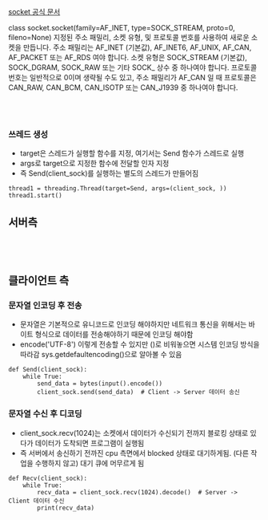 [socket 공식 문서](https://docs.python.org/ko/3/library/socket.html#socket.AF_INET)

class socket.socket(family=AF_INET, type=SOCK_STREAM, proto=0, fileno=None)
지정된 주소 패밀리, 소켓 유형, 및 프로토콜 번호를 사용하여 새로운 소켓을 만듭니다. 주소 패밀리는 AF_INET (기본값), AF_INET6, AF_UNIX, AF_CAN, AF_PACKET 또는 AF_RDS 여야 합니다. 소켓 유형은 SOCK_STREAM (기본값), SOCK_DGRAM, SOCK_RAW 또는 기타 SOCK_ 상수 중 하나여야 합니다. 프로토콜 번호는 일반적으로 0이며 생략될 수도 있고, 주소 패밀리가 AF_CAN 일 때 프로토콜은 CAN_RAW, CAN_BCM, CAN_ISOTP 또는 CAN_J1939 중 하나여야 합니다.

<br><br>


### 쓰레드 생성
- target은 스레드가 실행할 함수를 지정, 여기서는 Send 함수가 스레드로 실행
- args로 target으로 지정한 함수에 전달할 인자 지정 
- 즉 Send(client_sock)를 실행하는 별도의 스레드가 만들어짐
```
thread1 = threading.Thread(target=Send, args=(client_sock, ))
thread1.start()
```
## 서버측

### 



<br><br>

## 클라이언트 측

### 문자열 인코딩 후 전송
- 문자열은 기본적으로 유니코드로 인코딩 해야하지만 네트워크 통신을 위해서는 바이트 형식으로 데이터를 전송해야하기 때문에 인코딩 해야함
- encode('UTF-8') 이렇게 전송할 수 있지만 ()로 비워놓으면 시스템 인코딩 방식을 따라감 sys.getdefaultencoding()으로 알아볼 수 있음
```
def Send(client_sock):
    while True:
        send_data = bytes(input().encode())
        client_sock.send(send_data)  # Client -> Server 데이터 송신
```


### 문자열 수신 후 디코딩
- client_sock.recv(1024)는 소켓에서 데이터가 수신되기 전까지 블로킹 상태로 있다가 데이터가 도착되면 프로그램이 실행됨
- 즉 서버에서 송신하기 전까진 cpu 측면에서 blocked 상태로 대기하게됨. (다른 작업을 수행하지 않고) 대기 큐에 머무르게 됨
```
def Recv(client_sock):
    while True:
        recv_data = client_sock.recv(1024).decode()  # Server -> Client 데이터 수신
        print(recv_data)
```